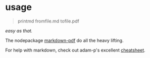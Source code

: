 # usage

> printmd fromfile.md tofile.pdf

*easy as that.*

The nodepackage [markdown-pdf][1] do all the heavy lifting.

For help with markdown, check out adam-p's excellent [cheatsheet][2].

[1]: https://www.npmjs.com/package/markdown-pdf
[2]: https://github.com/adam-p/markdown-here/wiki/Markdown-Cheatsheet